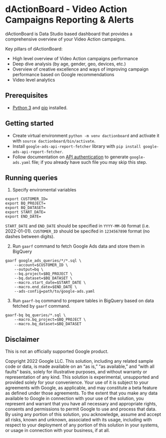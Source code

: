 # dActionBoard - Video Action Campaigns Reporting & Alerts

dActionBoard is Data Studio based dashboard that provides a comprehensive overview of your Video Action campaigns.

Key pillars of dActionBoard:

* High level overview of Video Action campaigns performance
* Deep dive analysis (by age, gender, geo, devices, etc.)
* Overview of creative excellence and ways of improving campaign performance based on Google recommendations 
* Video level analytics


## Prerequisites

* [Python 3](https://www.python.org/downloads/) and [pip](https://pip.pypa.io/en/stable/installation/) installed.

## Getting started
* Create virtual environment `python -m venv dactionboard` and activate it with `source dactionboard/bin/activate`.
* Install `google-ads-api-report-fetcher` library with `pip install google-ads-api-report-fetcher`.
* Follow documentation on [API authentication](https://github.com/google/ads-api-reports-fetcher#getting-started) to generate `google-ads.yaml` file;
    if you already have such file you may skip this step.


## Running queries

1. Specify enviromental variables

```
export CUSTOMER_ID=
export BQ_PROJECT=
export BQ_DATASET=
export START_DATE=
export END_DATE=
```

`START_DATE` and `END_DATE` should be specified in `YYYY-MM-DD` format (i.e. 2022-01-01).
`CUSTOMER_ID` should be specifed in `1234567890` format (no dashes between digits).

2. Run `gaarf` command to fetch Google Ads data and store them in BigQuery

```
gaarf google_ads_queries/*/*.sql \
    --account=$CUSTOMER_ID \
    --output=bq \
    --bq.project=$BQ_PROJECT \
    --bq.dataset=$BQ_DATASET \
    --macro.start_date=$START_DATE \
    --macro.end_date=$END_DATE \
    --ads-config=path/to/google-ads.yaml
```

3. Run `gaarf-bq` command to prepare tables in BigQuery based on data
fetched by `gaarf` command.

```
gaarf-bq bq_queries/*.sql \
    --macro.bq_project=$BQ_PROJECT \
    --macro.bq_dataset=$BQ_DATASET
```

## Disclaimer
This is not an officially supported Google product.

Copyright 2022 Google LLC. This solution, including any related sample code or data, is made available on an “as is,” “as available,” and “with all faults” basis, solely for illustrative purposes, and without warranty or representation of any kind. This solution is experimental, unsupported and provided solely for your convenience. Your use of it is subject to your agreements with Google, as applicable, and may constitute a beta feature as defined under those agreements. To the extent that you make any data available to Google in connection with your use of the solution, you represent and warrant that you have all necessary and appropriate rights, consents and permissions to permit Google to use and process that data. By using any portion of this solution, you acknowledge, assume and accept all risks, known and unknown, associated with its usage, including with respect to your deployment of any portion of this solution in your systems, or usage in connection with your business, if at all.

